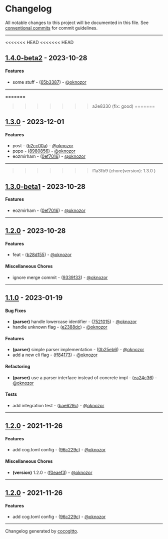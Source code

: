 # Changelog
All notable changes to this project will be documented in this file. See [conventional commits](https://www.conventionalcommits.org/) for commit guidelines.

- - -
<<<<<<< HEAD
<<<<<<< HEAD
## [1.4.0-beta2](https://github.com/cocogitto/cocogitto_bot_playground/compare/1.3.0-beta1..1.4.0-beta2) - 2023-10-28
#### Features
- some stuff - ([65b3387](https://github.com/cocogitto/cocogitto_bot_playground/commit/65b33872a96730cd0c64d56d5ef73cd8eb82d112)) - [@oknozor](https://github.com/oknozor)

- - -

=======
>>>>>>> a2e8330 (fix: good)
=======
## [1.3.0](https://github.com/cocogitto/cocogitto_bot_playground/compare/1.2.0..1.3.0) - 2023-12-01
#### Features
- post - ([b2cc00a](https://github.com/cocogitto/cocogitto_bot_playground/commit/b2cc00aaa129eb46893b5fc0285318da2ff631b4)) - [@oknozor](https://github.com/oknozor)
- popo - ([8980856](https://github.com/cocogitto/cocogitto_bot_playground/commit/8980856f1ebb1837bfc463bc0f8b67ad43f85e57)) - [@oknozor](https://github.com/oknozor)
- eozmirham - ([0ef7016](https://github.com/cocogitto/cocogitto_bot_playground/commit/0ef70164519f2eb3a2b0fc3243694df7f507be2d)) - [@oknozor](https://github.com/oknozor)

- - -

>>>>>>> f1a3fb9 (chore(version): 1.3.0 )
## [1.3.0-beta1](https://github.com/cocogitto/cocogitto_bot_playground/compare/1.2.0..1.3.0-beta1) - 2023-10-28
#### Features
- eozmirham - ([0ef7016](https://github.com/cocogitto/cocogitto_bot_playground/commit/0ef70164519f2eb3a2b0fc3243694df7f507be2d)) - [@oknozor](https://github.com/oknozor)

- - -

## [1.2.0](https://github.com/cocogitto/cocogitto_bot_playground/compare/1.1.0..1.2.0) - 2023-10-28
#### Features
- feat - ([b28d155](https://github.com/cocogitto/cocogitto_bot_playground/commit/b28d1556259cf242f13f2a0ba50dfbe2368e97fa)) - [@oknozor](https://github.com/oknozor)
#### Miscellaneous Chores
- ignore merge commit - ([9339f33](https://github.com/cocogitto/cocogitto_bot_playground/commit/9339f33b887dd0491670a70bf2d81c19dda10549)) - [@oknozor](https://github.com/oknozor)

- - -

## [1.1.0](https://github.com/cocogitto/cocogitto_bot_playground/compare/1.0.0..1.1.0) - 2023-01-19
#### Bug Fixes
- **(parser)** handle lowercase identifier - ([7521015](https://github.com/cocogitto/cocogitto_bot_playground/commit/7521015ca4129e6180ba227344d9d0dd751034c9)) - [@oknozor](https://github.com/oknozor)
- handle unknown flag - ([e2388dc](https://github.com/cocogitto/cocogitto_bot_playground/commit/e2388dcd60486fdca0c7f9ca582b3832a034402b)) - [@oknozor](https://github.com/oknozor)
#### Features
- **(parser)** simple parser implementation - ([0b25eb6](https://github.com/cocogitto/cocogitto_bot_playground/commit/0b25eb6949366e78537d79c53a2a71cca38f2daf)) - [@oknozor](https://github.com/oknozor)
- add a new cli flag - ([ff84173](https://github.com/cocogitto/cocogitto_bot_playground/commit/ff841739b9e74281e528a430988b618a829a7bab)) - [@oknozor](https://github.com/oknozor)
#### Refactoring
- **(parser)** use a parser interface instead of concrete impl - ([ea24c36](https://github.com/cocogitto/cocogitto_bot_playground/commit/ea24c365ccd0134bce1e7707633c04ae13e05569)) - [@oknozor](https://github.com/oknozor)
#### Tests
- add integration test - ([bae629c](https://github.com/cocogitto/cocogitto_bot_playground/commit/bae629ce50ea7596244b9580af6ba19e5a1d32ae)) - [@oknozor](https://github.com/oknozor)

- - -

## [1.2.0](https://github.com/cocogitto/cocogitto_bot_playground/compare/1.1.0..1.2.0) - 2021-11-26
#### Features
- add cog.toml config - ([96c229c](https://github.com/cocogitto/cocogitto_bot_playground/commit/96c229c3d47a2ad2e87d0c7f1a5b6839df52b106)) - [@oknozor](https://github.com/oknozor)
#### Miscellaneous Chores
- **(version)** 1.2.0 - ([f0eaef3](https://github.com/cocogitto/cocogitto_bot_playground/commit/f0eaef3b1eb201a507cfb00771d0821ee586625a)) - [@oknozor](https://github.com/oknozor)
- - -

## [1.2.0](https://github.com/cocogitto/cocogitto_bot_playground/compare/1.1.0..1.2.0) - 2021-11-26
#### Features
- add cog.toml config - ([96c229c](https://github.com/cocogitto/cocogitto_bot_playground/commit/96c229c3d47a2ad2e87d0c7f1a5b6839df52b106)) - [@oknozor](https://github.com/oknozor)
- - -

Changelog generated by [cocogitto](https://github.com/cocogitto/cocogitto).